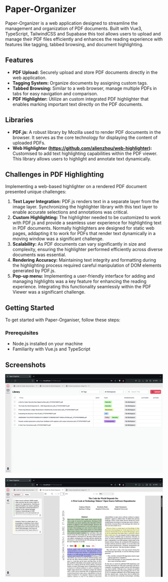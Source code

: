 # Paper-Organizer

Paper-Organizer is a web application designed to streamline the management and organization of PDF documents. Built with Vue3, TypeScript, TailwindCSS and Supabase this tool allows users to upload and manage their PDF files efficiently and enhances the reading experience with features like tagging, tabbed browsing, and document highlighting.

## Features
- **PDF Upload:** Securely upload and store PDF documents directly in the web application.
- **Tagging System:** Organize documents by assigning custom tags.
- **Tabbed Browsing:** Similar to a web browser, manage multiple PDFs in tabs for easy navigation and comparison.
- **PDF Highlighter:** Utilize an custom integrated PDF highlighter that enables marking important text directly on the PDF documents.

## Libraries
- **PDF.js:** A robust library by Mozilla used to render PDF documents in the browser. It serves as the core technology for displaying the content of uploaded PDFs.
- **Web Highlighter (https://github.com/alienzhou/web-highlighter):** Customised to add text highlighting capabilities within the PDF viewer. This library allows users to highlight and annotate text dynamically.

## Challenges in PDF Highlighting
Implementing a web-based highlighter on a rendered PDF document presented unique challenges:
1. **Text Layer Integration:** PDF.js renders text in a separate layer from the image layer. Synchronizing the highlighter library with this text layer to enable accurate selections and annotations was critical.
2. **Custom Highlighting:** The highlighter needed to be customized to work with PDF.js and provide a seamless user experience for highlighting text in PDF documents. Normally highlighters are designed for static web pages, addapting it to work for PDFs that render text dynamically in a moving window was a significant challenge.
3. **Scalability:** As PDF documents can vary significantly in size and complexity, ensuring the highlighter performed efficiently across diverse documents was essential.
4. **Rendering Accuracy:** Maintaining text integrity and formatting during the highlighting process required careful manipulation of DOM elements generated by PDF.js.
5. **Pop-up menu:** Implementing a user-friendly interface for adding and managing highlights was a key feature for enhancing the reading experience. Integrating this functionality seamlessly within the PDF Viewer was a significant challenge.

## Getting Started
To get started with Paper-Organiser, follow these steps:

### Prerequisites
- Node.js installed on your machine
- Familiarity with Vue.js and TypeScript


## Screenshots

![alt text](./screenshots/1.png)

![alt text](./screenshots/2.png)

